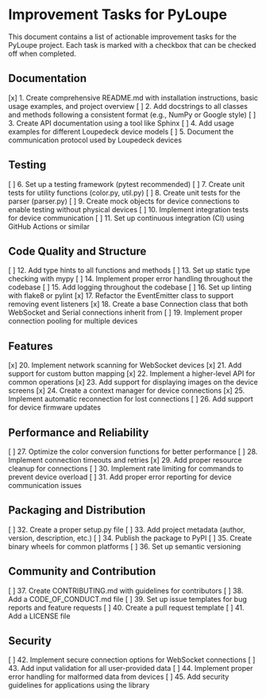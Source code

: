 # Improvement Tasks for PyLoupe

This document contains a list of actionable improvement tasks for the PyLoupe project. Each task is marked with a checkbox that can be checked off when completed.

## Documentation

[x] 1. Create comprehensive README.md with installation instructions, basic usage examples, and project overview
[ ] 2. Add docstrings to all classes and methods following a consistent format (e.g., NumPy or Google style)
[ ] 3. Create API documentation using a tool like Sphinx
[ ] 4. Add usage examples for different Loupedeck device models
[ ] 5. Document the communication protocol used by Loupedeck devices

## Testing

[ ] 6. Set up a testing framework (pytest recommended)
[ ] 7. Create unit tests for utility functions (color.py, util.py)
[ ] 8. Create unit tests for the parser (parser.py)
[ ] 9. Create mock objects for device connections to enable testing without physical devices
[ ] 10. Implement integration tests for device communication
[ ] 11. Set up continuous integration (CI) using GitHub Actions or similar

## Code Quality and Structure

[ ] 12. Add type hints to all functions and methods
[ ] 13. Set up static type checking with mypy
[ ] 14. Implement proper error handling throughout the codebase
[ ] 15. Add logging throughout the codebase
[ ] 16. Set up linting with flake8 or pylint
[x] 17. Refactor the EventEmitter class to support removing event listeners
[x] 18. Create a base Connection class that both WebSocket and Serial connections inherit from
[ ] 19. Implement proper connection pooling for multiple devices

## Features

[x] 20. Implement network scanning for WebSocket devices
[x] 21. Add support for custom button mapping
[x] 22. Implement a higher-level API for common operations
[x] 23. Add support for displaying images on the device screens
[x] 24. Create a context manager for device connections
[x] 25. Implement automatic reconnection for lost connections
[ ] 26. Add support for device firmware updates

## Performance and Reliability

[ ] 27. Optimize the color conversion functions for better performance
[ ] 28. Implement connection timeouts and retries
[x] 29. Add proper resource cleanup for connections
[ ] 30. Implement rate limiting for commands to prevent device overload
[ ] 31. Add proper error reporting for device communication issues

## Packaging and Distribution

[ ] 32. Create a proper setup.py file
[ ] 33. Add project metadata (author, version, description, etc.)
[ ] 34. Publish the package to PyPI
[ ] 35. Create binary wheels for common platforms
[ ] 36. Set up semantic versioning

## Community and Contribution

[ ] 37. Create CONTRIBUTING.md with guidelines for contributors
[ ] 38. Add a CODE_OF_CONDUCT.md file
[ ] 39. Set up issue templates for bug reports and feature requests
[ ] 40. Create a pull request template
[ ] 41. Add a LICENSE file

## Security

[ ] 42. Implement secure connection options for WebSocket connections
[ ] 43. Add input validation for all user-provided data
[ ] 44. Implement proper error handling for malformed data from devices
[ ] 45. Add security guidelines for applications using the library
